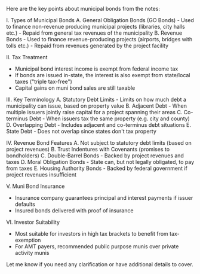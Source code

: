 Here are the key points about municipal bonds from the notes:

I. Types of Municipal Bonds
A. General Obligation Bonds (GO Bonds) - Used to finance non-revenue producing municipal projects (libraries, city halls etc.) - Repaid from general tax revenues of the municipality
B. Revenue Bonds - Used to finance revenue-producing projects (airports, bridges with tolls etc.) - Repaid from revenues generated by the project facility

II. Tax Treatment

- Municipal bond interest income is exempt from federal income tax
- If bonds are issued in-state, the interest is also exempt from state/local taxes ("triple tax-free")
- Capital gains on muni bond sales are still taxable

III. Key Terminology
A. Statutory Debt Limits - Limits on how much debt a municipality can issue, based on property value
B. Adjacent Debt - When multiple issuers jointly raise capital for a project spanning their areas
C. Co-terminus Debt - When issuers tax the same property (e.g. city and county)
D. Overlapping Debt - Includes adjacent and co-terminus debt situations
E. State Debt - Does not overlap since states don't tax property

IV. Revenue Bond Features
A. Not subject to statutory debt limits (based on project revenues)
B. Trust Indentures with Covenants (promises to bondholders)
C. Double-Barrel Bonds - Backed by project revenues and taxes
D. Moral Obligation Bonds - State can, but not legally obligated, to pay from taxes
E. Housing Authority Bonds - Backed by federal government if project revenues insufficient

V. Muni Bond Insurance

- Insurance company guarantees principal and interest payments if issuer defaults
- Insured bonds delivered with proof of insurance

VI. Investor Suitability

- Most suitable for investors in high tax brackets to benefit from tax-exemption
- For AMT payers, recommended public purpose munis over private activity munis

Let me know if you need any clarification or have additional details to cover.
